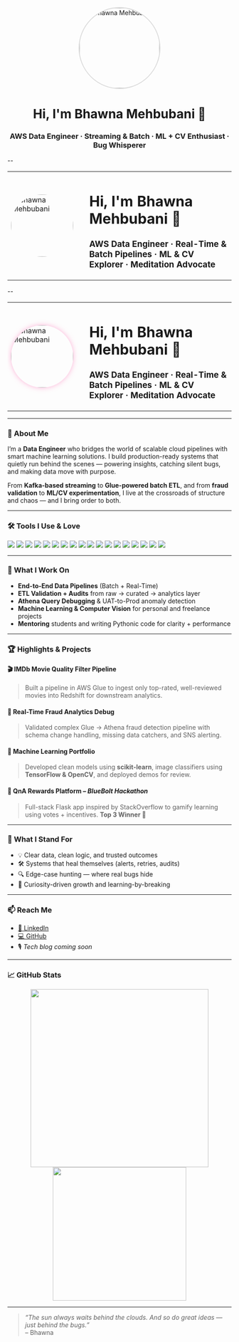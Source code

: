 <p align="center">
  <img src="bhawna-profile.png.JPG" width="180" style="border-radius: 50%; border: 2px solid #dcdcdc;" alt="Bhawna Mehbubani"/>
</p>

<h1 align="center">Hi, I'm Bhawna Mehbubani 🌸</h1>
<h3 align="center">AWS Data Engineer · Streaming & Batch · ML + CV Enthusiast · Bug Whisperer</h3>
--
<table>
  <tr>
    <td width="160">
      <img src="bhawna-profile.png.JPG" width="140" style="border-radius: 50%;" alt="Bhawna Mehbubani"/>
    </td>
    <td>
      <h1>Hi, I'm Bhawna Mehbubani 🌸</h1>
      <h3>AWS Data Engineer · Real-Time & Batch Pipelines · ML & CV Explorer · Meditation Advocate</h3>
    </td>
  </tr>
</table>
--
<table>
  <tr>
    <td width="160" valign="middle">
      <img src="bhawna-profile.png.JPG" width="140" style="border-radius: 50%; box-shadow: 0 0 12px rgba(255, 105, 180, 0.5);" alt="Bhawna Mehbubani"/>
    </td>
    <td>
      <h1>Hi, I'm Bhawna Mehbubani 🌸</h1>
      <h3>AWS Data Engineer · Real-Time & Batch Pipelines · ML & CV Explorer · Meditation Advocate</h3>
    </td>
  </tr>
</table>

---

### 🧠 About Me

I’m a **Data Engineer** who bridges the world of scalable cloud pipelines with smart machine learning solutions. I build production-ready systems that quietly run behind the scenes — powering insights, catching silent bugs, and making data move with purpose.

From **Kafka-based streaming** to **Glue-powered batch ETL**, and from **fraud validation** to **ML/CV experimentation**, I live at the crossroads of structure and chaos — and I bring order to both.

---

### 🛠️ Tools I Use & Love

<p align="left">
  <!-- Cloud + Data -->
  <img src="https://img.shields.io/badge/AWS-232F3E?style=for-the-badge&logo=amazonaws&logoColor=white"/>
  <img src="https://img.shields.io/badge/AWS%20Glue-FF9900?style=for-the-badge&logo=awslambda&logoColor=white"/>
  <img src="https://img.shields.io/badge/Athena-4053D6?style=for-the-badge&logo=amazonaws&logoColor=white"/>
  <img src="https://img.shields.io/badge/S3-569A31?style=for-the-badge&logo=amazons3&logoColor=white"/>
  <img src="https://img.shields.io/badge/Kafka-231F20?style=for-the-badge&logo=apachekafka&logoColor=white"/>
  
  <!-- Processing -->
  <img src="https://img.shields.io/badge/PySpark-E25A1C?style=for-the-badge&logo=apachespark&logoColor=white"/>
  <img src="https://img.shields.io/badge/SQL-003B57?style=for-the-badge&logo=postgresql&logoColor=white"/>
  <img src="https://img.shields.io/badge/PostgreSQL-336791?style=for-the-badge&logo=postgresql&logoColor=white"/>

  <!-- Programming & Notebooks -->
  <img src="https://img.shields.io/badge/Python-3776AB?style=for-the-badge&logo=python&logoColor=white"/>
  <img src="https://img.shields.io/badge/Jupyter-F37626?style=for-the-badge&logo=jupyter&logoColor=white"/>
  <img src="https://img.shields.io/badge/Linux-FCC624?style=for-the-badge&logo=linux&logoColor=black"/>
  <img src="https://img.shields.io/badge/Git-F05032?style=for-the-badge&logo=git&logoColor=white"/>

  <!-- Machine Learning / CV -->
  <img src="https://img.shields.io/badge/scikit--learn-F7931E?style=for-the-badge&logo=scikitlearn&logoColor=white"/>
  <img src="https://img.shields.io/badge/TensorFlow-FF6F00?style=for-the-badge&logo=tensorflow&logoColor=white"/>
  <img src="https://img.shields.io/badge/Keras-D00000?style=for-the-badge&logo=keras&logoColor=white"/>
  <img src="https://img.shields.io/badge/OpenCV-5C3EE8?style=for-the-badge&logo=opencv&logoColor=white"/>
  <img src="https://img.shields.io/badge/Pandas-150458?style=for-the-badge&logo=pandas&logoColor=white"/>
  <img src="https://img.shields.io/badge/Numpy-013243?style=for-the-badge&logo=numpy&logoColor=white"/>
</p>

---

### 🚀 What I Work On

- **End-to-End Data Pipelines** (Batch + Real-Time)
- **ETL Validation + Audits** from raw → curated → analytics layer
- **Athena Query Debugging** & UAT-to-Prod anomaly detection
- **Machine Learning & Computer Vision** for personal and freelance projects
- **Mentoring** students and writing Pythonic code for clarity + performance

---

### 🏆 Highlights & Projects

#### 🎬 IMDb Movie Quality Filter Pipeline  
> Built a pipeline in AWS Glue to ingest only top-rated, well-reviewed movies into Redshift for downstream analytics.

#### 🔐 Real-Time Fraud Analytics Debug  
> Validated complex Glue → Athena fraud detection pipeline with schema change handling, missing data catchers, and SNS alerting.

#### 🤖 Machine Learning Portfolio  
> Developed clean models using **scikit-learn**, image classifiers using **TensorFlow & OpenCV**, and deployed demos for review.

#### 🧠 QnA Rewards Platform – *BlueBolt Hackathon*  
> Full-stack Flask app inspired by StackOverflow to gamify learning using votes + incentives. **Top 3 Winner 🥇**

---

### 🧭 What I Stand For

- 💡 Clear data, clean logic, and trusted outcomes  
- 🛠️ Systems that heal themselves (alerts, retries, audits)  
- 🔍 Edge-case hunting — where real bugs hide  
- 🌱 Curiosity-driven growth and learning-by-breaking

---

### 📫 Reach Me

- [📌 LinkedIn](https://www.linkedin.com/in/bhawna-mehbubani/)
- [💻 GitHub](https://github.com/BhawnaMehbubani)
- 🎙️ *Tech blog coming soon*

---

### 📈 GitHub Stats

<p align="center">
  <img src="https://github-readme-stats.vercel.app/api?username=BhawnaMehbubani&show_icons=true&theme=calm" width="400"/>
  <img src="https://github-readme-stats.vercel.app/api/top-langs/?username=BhawnaMehbubani&layout=compact&theme=calm" width="300"/>
</p>

---

> *“The sun always waits behind the clouds. And so do great ideas — just behind the bugs.”*  
> – Bhawna


